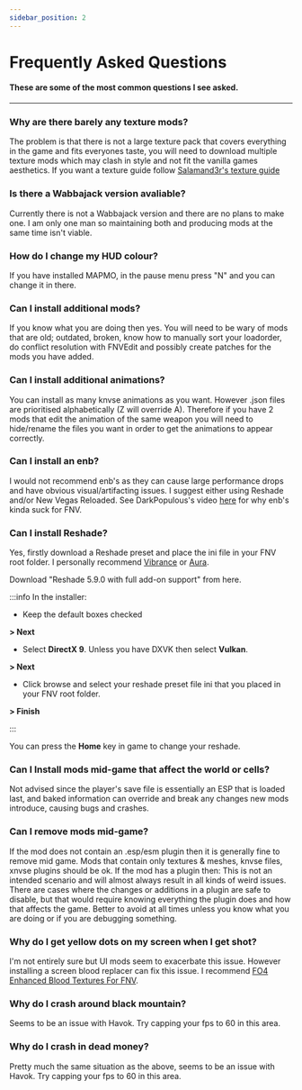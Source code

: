```yaml
---
sidebar_position: 2
---
```


# Frequently Asked Questions

#### These are some of the most common questions I see asked.

---

### Why are there barely any texture mods?

The problem is that there is not a large texture pack that covers everything in the game and fits everyones taste, you will need to download multiple texture mods which may clash in style and not fit the vanilla games aesthetics. If you want a texture guide follow [Salamand3r's texture guide](https://salamand3r.fail/texture-guide)


### Is there a Wabbajack version avaliable?

Currently there is not a Wabbajack version and there are no plans to make one. I am only one man so maintaining both and producing mods at the same time isn't viable.


### How do I change my HUD colour?

If you have installed MAPMO, in the pause menu press "N" and you can change it in there.


### Can I install additional mods?

If you know what you are doing then yes. You will need to be wary of mods that are old; outdated, broken, know how to manually sort your loadorder, do conflict resolution with FNVEdit and possibly create patches for the mods you have added.


### Can I install additional animations?

You can install as many knvse animations as you want. However .json files are prioritised alphabetically (Z will override A). Therefore if you have 2 mods that edit the animation of the same weapon you will need to hide/rename the files you want in order to get the animations to appear correctly. 


### Can I install an enb?

I would not recommend enb's as they can cause large performance drops and have obvious visual/artifacting issues. I suggest either using Reshade and/or New Vegas Reloaded. See DarkPopulous's video [here](https://www.youtube.com/watch?v=AXOWgD62ZJI) for why enb's kinda suck for FNV.


### Can I install Reshade?

Yes, firstly download a Reshade preset and place the ini file in your FNV root folder. I personally recommend [Vibrance](https://www.nexusmods.com/newvegas/mods/76715) or [Aura](https://salamand3r.fail/texture-guide).

Download "Reshade 5.9.0 with full add-on support" from here.

:::info In the installer:

- Keep the default boxes checked

**> Next**

- Select **DirectX 9**. Unless you have DXVK then select **Vulkan**.

**> Next**

- Click browse and select your reshade preset file ini that you placed in your FNV root folder.

**> Finish**

:::


You can press the **Home** key in game to change your reshade.

### Can I Install mods mid-game that affect the world or cells?

Not advised since the player's save file is essentially an ESP that is loaded last, and baked information can override and break any changes new mods introduce, causing bugs and crashes.


### Can I remove mods mid-game?

If the mod does not contain an .esp/esm plugin then it is generally fine to remove mid game. Mods that contain only textures & meshes, knvse files, xnvse plugins should be ok. If the mod has a plugin then:
​
This is not an intended scenario and will almost always result in all kinds of weird issues. There are cases where the changes or additions in a plugin are safe to disable, but that would require knowing everything the plugin does and how that affects the game. Better to avoid at all times unless you know what you are doing or if you are debugging something.


### Why do I get yellow dots on my screen when I get shot?

I'm not entirely sure but UI mods seem to exacerbate this issue. However installing a screen blood replacer can fix this issue. I recommend [FO4 Enhanced Blood Textures For FNV](https://www.nexusmods.com/newvegas/mods/74067?tab=description).


### Why do I crash around black mountain?

Seems to be an issue with Havok. Try capping your fps to 60 in this area.


### Why do I crash in dead money?

Pretty much the same situation as the above, seems to be an issue with Havok. Try capping your fps to 60 in this area.